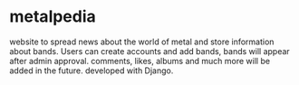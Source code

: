 # metalpedia
website to spread news about the world of metal and store information about bands.
Users can create accounts and add bands, bands will appear after admin approval.
comments, likes, albums and much more will be added in the future.
developed with Django.
